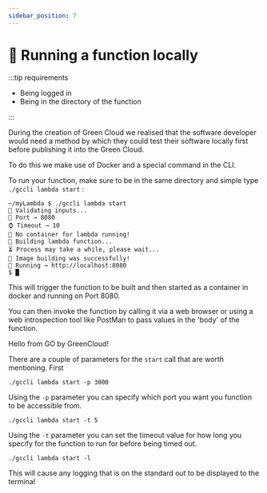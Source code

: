 ```yaml
---
sidebar_position: 7
---
```


# 🏃 Running a function locally

:::tip requirements

-   Being logged in
-   Being in the directory of the function

:::

During the creation of Green Cloud we realised that the software developer would need a method by which they could test their software locally first before publishing it into the Green Cloud.

To do this we make use of Docker and a special command in the CLI.

To run your function, make sure to be in the same directory and simple type `./gccli lambda start` :

<cliWindow>

```text {1}
~/myLambda $ ./gccli lambda start
👷 Validating inputs...
🧭 Port → 8080
⌚ Timeout → 10
📍 No container for lambda running!
🚀 Building lambda function...
⏳️ Process may take a while, please wait...
🧩 Image building was successfully!
🔗 Running → http://localhost:8080
$ █
```

</cliWindow>

This will trigger the function to be built and then started as a container in docker and running on Port 8080.

You can then invoke the function by calling it via a web browser or using a web introspection tool like PostMan to pass values in the 'body' of the function.

<browserWindow minHeight={150} url="http://localhost:8080">

Hello from GO by GreenCloud!

</browserWindow>

There are a couple of parameters for the `start` call that are worth mentioning. First

```console
./gccli lambda start -p 3000
```

Using the `-p` parameter you can specify which port you want you function to be accessible from.

```console
./gccli lambda start -t 5
```

Using the `-t` parameter you can set the timeout value for how long you specify for the function to run for before being timed out.

```console
./gccli lambda start -l
```

This will cause any logging that is on the standard out to be displayed to the terminal
